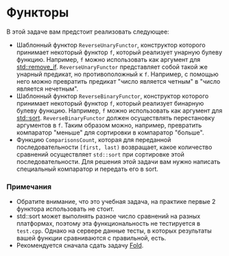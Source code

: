 # Функторы

В этой задаче вам предстоит реализовать следующее:

* Шаблонный функтор `ReverseUnaryFunctor`, конструктор которого принимает некоторый функтор `f`, который реализует унарную булеву
функцию. Например, `f` можно использовать как аргумент для [std::remove_if](http://www.cplusplus.com/reference/algorithm/remove_if/).
`ReverseUnaryFunctor` представляет собой такой же унарный предикат, но противоположный к `f`. Например, с помощью него можно превратить
предикат "число является четным" в "число является нечетным".
* Шаблонный функтор `ReverseBinaryFunctor`, конструктор которого принимает некоторый функтор `f`, который реализует бинарную булеву
функцию. Например, `f` можно использовать как аргумент для [std::sort](http://en.cppreference.com/w/cpp/algorithm/sort).
`ReverseBinaryFunctor` должен осуществлять перестановку аргументов в `f`. Таким образом можно, например, превратить компаратор "меньше"
для сортировки в компаратор "больше".
* Функцию `ComparisonsCount`, которая для переданной последовательности `[first, last)` возвращает, какое количество сравнений
осуществляет `std::sort` при сортировке этой последовательности. Для решения этой задачи вам нужно написать специальный компаратор и
передать его в sort.

### Примечания

* Обратите внимание, что это учебная задача, на практике первые 2 функтора использовать не стоит.
* std::sort может выполнять разное число сравнений на разных платформах, поэтому эта функциональность не тестируется в `test.cpp`.
Однако на сервере данные тесты, в которых результаты вашей функции сравниваются с правильной, есть.
* Рекомендуется сначала сдать задачу [Fold](https://best-cpp-course-ever.ru/prime/shad-cpp/tree/master/fold).
